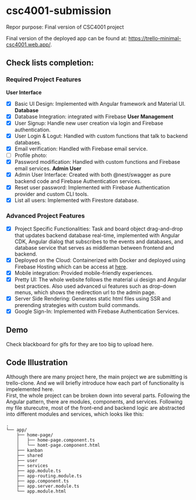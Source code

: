 # csc4001-submission

Repor purpose: Final version of CSC4001 project

Final version of the deployed app can be found at: https://trello-minimal-csc4001.web.app/.  

## Check lists completion:

### Required Project Features
**User Interface**
- [x] Basic UI Design: Implemented with Angular framework and Material UI. 
**Database**
- [x] Database Integration: integrated with Firebase
**User Management**
- [x] User Signup: Handle new user creation via login and Firebase authentication. 
- [x] User Login & Logut: Handled with custom functions that talk to backend databases. 
- [x] Email verification: Handled with Firebase email service. 
- [ ] Profile photo: 
- [x] Password modification: Handled with custom functions and Firebase email services. 
**Admin User**
- [x] Admin User Interface: Created with both @nest/swagger as pure backend code and Firebase Authentication services. 
- [x] Reset user password: Implemented with Firebase Authentication provider and custom CLI tools. 
- [x] List all users: Implemented with Firestore database. 
### Advanced Project Features
- [x] Project Specific Functionalities: Task and board object drag-and-drop that updates backend database real-time, implemented with Angular CDK, Angular dialog that subscribes to the events and databases, and database service that serves as middleman between frontend and backend. 
- [x] Deployed on the Cloud: Containerized with Docker and deployed using Firebase Hosting which can be access at [here](https://trello-minimal-csc4001.web.app/).
- [x] Mobile integration: Provided mobile-friendly experiences. 
- [x] Pretty UI: The whole website follows the material ui design and Angular best practices. Also used advanced ui features such as drop-down menus, which shows the redirection url to the admin page. 
- [x] Server Side Rendering: Generates static html files using SSR and prerending strategies with custom build commands. 
- [x] Google Sign-In: Implemented with Firebase Authentication Services. 

## Demo
Check blackboard for gifs for they are too big to upload here. 

## Code Illustration
Although there are many project here, the main project we are submitting is trello-clone. And we will briefly introduce how each part of functionality is impelemented here.  
First, the whole project can be broken down into several parts. Following the Angular pattern, there are modules, components, and services. Following my file sturecutre, most of the front-end and backend logic are abstracted into different modules and services, which looks like this:

```
.
└── app/
    ├── home-page/
    │   ├── home-page.component.ts
    │   └── homt-page.component.html
    ├── kanban
    ├── shared
    ├── user
    ├── services
    ├── app.module.ts
    ├── app-routing.module.ts
    ├── app.component.ts
    ├── app.server.module.ts
    └── app.module.html
```


